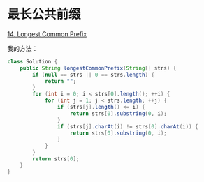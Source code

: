 # 最长公共前缀

[14. Longest Common Prefix](https://leetcode.com/problems/longest-common-prefix/)

我的方法：

```java
class Solution {
    public String longestCommonPrefix(String[] strs) {        
        if (null == strs || 0 == strs.length) {
            return "";
        }
        for (int i = 0; i < strs[0].length(); ++i) {
            for (int j = 1; j < strs.length; ++j) {
                if (strs[j].length() <= i) {
                    return strs[0].substring(0, i);
                }
                if (strs[j].charAt(i) != strs[0].charAt(i)) {
                    return strs[0].substring(0, i);
                }
            }
        }
        return strs[0];
    }
}
```